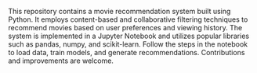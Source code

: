 This repository contains a movie recommendation system built using Python. It employs content-based and collaborative filtering techniques to recommend movies based on user preferences and viewing history. The system is implemented in a Jupyter Notebook and utilizes popular libraries such as pandas, numpy, and scikit-learn. Follow the steps in the notebook to load data, train models, and generate recommendations. Contributions and improvements are welcome.

